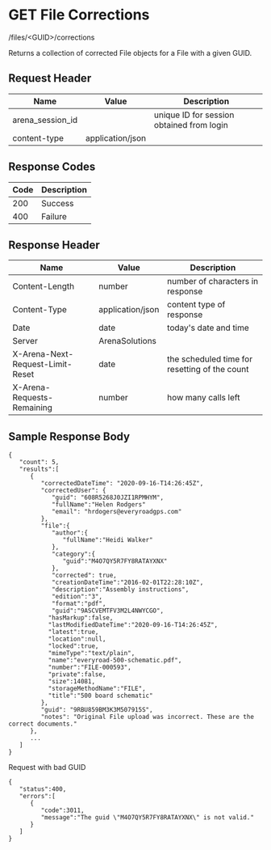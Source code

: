 # GET File Corrections
/files/&lt;GUID&gt;/corrections

Returns a collection of corrected  File objects for a File with a given GUID. 

## Request Header

| Name<br> | Value<br> | Description<br> |
|  --- |  --- |  --- | 
| arena_session_id<br> |   | unique ID for session obtained from login<br> |
| content-type<br> | application/json<br> |   |

## Response Codes

| Code<br> | Description<br> |
|  --- |  --- | 
| 200<br> | Success<br> |
| 400<br> | Failure<br> |

## Response Header

| Name<br> | Value<br> | Description<br> |
|  --- |  --- |  --- | 
| Content-Length<br> | number<br> | number of characters in response<br> |
| Content-Type<br> | application/json<br> | content type of response<br> |
| Date<br> | date<br> | today's date and time<br> |
| Server<br> | ArenaSolutions<br> |   |
| X-Arena-Next-Request-Limit-Reset<br> | date<br> | the scheduled time for resetting of the count<br> |
| X-Arena-Requests-Remaining<br> | number<br> | how many calls left<br> |

## Sample Response Body
```
{  
   "count": 5,
   "results":[  
      {  
         "correctedDateTime": "2020-09-16-T14:26:45Z",
         "correctedUser": {
            "guid": "608R5268J0JZI1RPMHYM",  
            "fullName":"Helen Rodgers"
            "email": "hrdogers@everyroadgps.com"
         },
         "file":{
            "author":{  
               "fullName":"Heidi Walker"
            },
            "category":{  
               "guid":"M4O7QY5R7FY8RATAYXNX"
            },
            "corrected": true,
            "creationDateTime":"2016-02-01T22:28:10Z",
            "description":"Assembly instructions",
            "edition":"3",
            "format":"pdf",
            "guid":"9ASCVEMTFV3M2L4NWYCGO",
           "hasMarkup":false,
           "lastModifiedDateTime":"2020-09-16-T14:26:45Z",
           "latest":true,
           "location":null,
           "locked":true,
           "mimeType":"text/plain",
           "name":"everyroad-500-schematic.pdf",
           "number":"FILE-000593",
           "private":false,
           "size":14081,
           "storageMethodName":"FILE",
           "title":"500 board schematic"
         },
         "guid": "9RBU859BM3K3M507915S",
         "notes": "Original File upload was incorrect. These are the correct documents."
      },
      ...
   ]
}
```
Request with bad GUID

```
{  
   "status":400,
   "errors":[  
      {  
         "code":3011,
         "message":"The guid \"M4O7QY5R7FY8RATAYXNX\" is not valid."
      }
   ]
}
```

